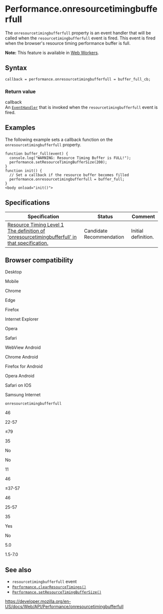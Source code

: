 # Performance.onresourcetimingbufferfull

The `onresourcetimingbufferfull` property is an event handler that will be called when the `resourcetimingbufferfull` event is fired. This event is fired when the browser's resource timing performance buffer is full.

**Note:** This feature is available in [Web Workers](../web_workers_api).

## Syntax

    callback = performance.onresourcetimingbufferfull = buffer_full_cb;

### Return value

callback  
An [`EventHandler`](https://developer.mozilla.org/en-US/docs/Web/Events/Event_handlers) that is invoked when the `resourcetimingbufferfull` event is fired.

## Examples

The following example sets a callback function on the `onresourcetimingbufferfull` property.

    function buffer_full(event) {
      console.log("WARNING: Resource Timing Buffer is FULL!");
      performance.setResourceTimingBufferSize(200);
    }
    function init() {
      // Set a callback if the resource buffer becomes filled
      performance.onresourcetimingbufferfull = buffer_full;
    }
    <body onload="init()">

## Specifications

<table><thead><tr class="header"><th>Specification</th><th>Status</th><th>Comment</th></tr></thead><tbody><tr class="odd"><td><a href="https://www.w3.org/TR/resource-timing-1/#dom-performance-onresourcetimingbufferfull">Resource Timing Level 1<br />
<span class="small">The definition of 'onresourcetimingbufferfull' in that specification.</span></a></td><td><span class="spec-cr">Candidate Recommendation</span></td><td>Initial definition.</td></tr></tbody></table>

## Browser compatibility

Desktop

Mobile

Chrome

Edge

Firefox

Internet Explorer

Opera

Safari

WebView Android

Chrome Android

Firefox for Android

Opera Android

Safari on IOS

Samsung Internet

`onresourcetimingbufferfull`

46

22-57

≤79

35

No

No

11

46

≤37-57

46

25-57

35

Yes

No

5.0

1.5-7.0

## See also

- `resourcetimingbufferfull` event
- [`Performance.clearResourceTimings()`](clearresourcetimings)
- [`Performance.setResourceTimingBufferSize()`](setresourcetimingbuffersize)

<a href="https://developer.mozilla.org/en-US/docs/Web/API/Performance/onresourcetimingbufferfull" class="_attribution-link">https://developer.mozilla.org/en-US/docs/Web/API/Performance/onresourcetimingbufferfull</a>

